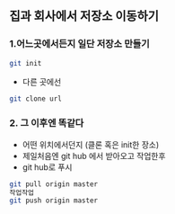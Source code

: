 ## 집과 회사에서 저장소 이동하기

### 1.어느곳에서든지 일단 저장소 만들기 

```bash
git init
```

* 다른 곳에선

```bash
git clone url
```

### 2. 그 이후엔 똑같다

* 어떤 위치에서던지 (클론 혹은 init한 장소)
* 제일처음엔 git hub 에서 받아오고 작업한후
* git hub로 푸시

```bash
git pull origin master
작업작업
git push origin master

```

